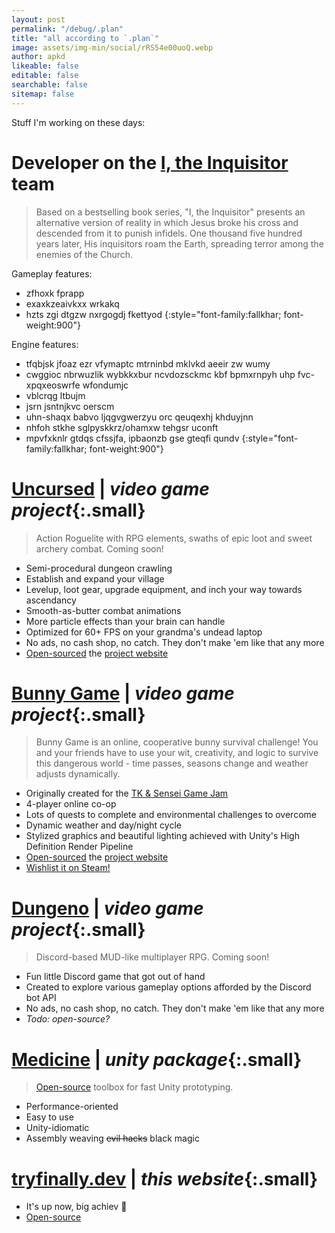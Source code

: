 ```yaml
---
layout: post
permalink: "/debug/.plan"
title: "all according to `.plan`"
image: assets/img-min/social/rRS54e00uoQ.webp
author: apkd
likeable: false
editable: false
searchable: false
sitemap: false
---
```


<style>
@font-face {
    font-family: 'fallkhar';
    src: url('/assets/fallkhar/fallkhar.woff2') format('woff2');
    font-weight: normal;
    font-style: normal;
}
</style>

Stuff I'm working on these days:

# Developer on the **[I, the Inquisitor](https://itheinquisitor.game/) team**

> Based on a bestselling book series, "I, the Inquisitor" presents an alternative version of reality in which Jesus broke his cross and descended from it to punish infidels. One thousand five hundred years later, His inquisitors roam the Earth, spreading terror among the enemies of the Church.

Gameplay features:
- zfhoxk fprapp
- exaxkzeaivkxx wrkakq
- hzts zgi dtgzw nxrgogdj fkettyod
{:style="font-family:fallkhar; font-weight:900"}

Engine features:
- tfqbjsk jfoaz ezr vfymaptc mtrninbd mklvkd aeeir zw wumy
- cwggioc nbrwuzlik wybkkxbur ncvdozsckmc kbf bpmxrnpyh uhp fvc-xpqxeoswrfe wfondumjc
- vblcrqg ltbujm
- jsrn jsntnjkvc oerscm
- uhn-shaqx babvo ljqgvgwerzyu orc qeuqexhj khduyjnn
- nhfoh stkhe sglpyskkrz/ohamxw tehgsr uconft
- mpvfxknlr gtdqs cfssjfa, ipbaonzb gse gteqfi qundv
{:style="font-family:fallkhar; font-weight:900"}

# **[Uncursed](https://uncursed.io/)** | *video game project*{:.small}

> Action Roguelite with RPG elements, swaths of epic loot and sweet archery combat. Coming soon!

- Semi-procedural dungeon crawling
- Establish and expand your village
- Levelup, loot gear, upgrade equipment, and inch your way towards ascendancy
- Smooth-as-butter combat animations
- More particle effects than your brain can handle
- Optimized for 60+ FPS on your grandma's undead laptop
- No ads, no cash shop, no catch. They don't make 'em like that any more
- [Open-sourced](https://github.com/apkd/uncursed.io) the [project website](https://uncursed.io/)

# **[Bunny Game](https://store.steampowered.com/app/2180890/Bunny_Game/)** | *video game project*{:.small}

> Bunny Game is an online, cooperative bunny survival challenge! You and your friends have to use your wit, creativity, and logic to survive this dangerous world - time passes, seasons change and weather adjusts dynamically.

- Originally created for the [TK & Sensei Game Jam](https://itch.io/jam/tk-sensei-game-jam/rate/1716478)
- 4-player online co-op
- Lots of quests to complete and environmental challenges to overcome
- Dynamic weather and day/night cycle
- Stylized graphics and beautiful lighting achieved with Unity's High Definition Render Pipeline
- [Open-sourced](https://github.com/apkd/bunny.nocebo.games) the [project website](https://bunny.nocebo.games/)
- [Wishlist it on Steam!](https://store.steampowered.com/app/2180890/Bunny_Game/)

# **[Dungeno](https://uncursed.io/#dungeon)** | *video game project*{:.small}

> Discord-based MUD-like multiplayer RPG. Coming soon!

- Fun little Discord game that got out of hand
- Created to explore various gameplay options afforded by the Discord bot API 
- No ads, no cash shop, no catch. They don't make 'em like that any more
- *Todo: open-source?*

# **[Medicine](https://github.com/apkd/Medicine)** | *unity package*{:.small}

> [Open-source](https://github.com/apkd/Medicine) toolbox for fast Unity prototyping.

- Performance-oriented
- Easy to use
- Unity-idiomatic
- Assembly weaving ~~evil hacks~~ black magic

# **[tryfinally.dev](https://tryfinally.dev/)** | *this website*{:.small}

- It's up now, big achiev 🎉
- [Open-source](https://github.com/apkd/tryfinally.dev/)
